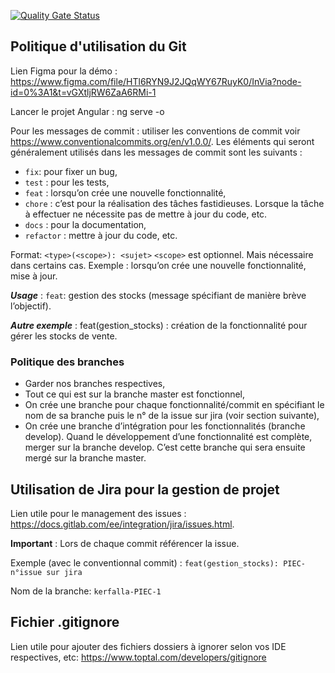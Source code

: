 [![Quality Gate Status](https://sonarcloud.io/api/project_badges/measure?project=pinfo3-2023_pinfo3&metric=alert_status)](https://sonarcloud.io/summary/new_code?id=pinfo3-2023_pinfo3)

## Politique d'utilisation du Git

Lien Figma pour la démo : https://www.figma.com/file/HTl6RYN9J2JQqWY67RuyK0/InVia?node-id=0%3A1&t=vGXtljRW6ZaA6RMi-1

Lancer le projet Angular : ng serve -o

Pour les messages de commit : utiliser les conventions de commit voir https://www.conventionalcommits.org/en/v1.0.0/.
Les éléments qui seront généralement utilisés dans les messages de commit sont les suivants :

- ``fix``: pour fixer un bug,
- ``test`` : pour les tests,
- ``feat`` : lorsqu’on crée une nouvelle fonctionnalité,
- ``chore`` : c’est pour la réalisation des tâches fastidieuses. Lorsque la tâche à effectuer ne nécessite pas de mettre à jour du code, etc.
- ``docs`` : pour la documentation,
- ``refactor`` : mettre à jour du code, etc.

Format: ``<type>(<scope>): <sujet>``
``<scope>`` est optionnel. Mais nécessaire dans certains cas. Exemple : lorsqu’on crée une nouvelle fonctionnalité, mise à jour.

***Usage*** :
``feat``: gestion des stocks (message spécifiant de manière brève l’objectif).

***Autre exemple*** :
feat(gestion_stocks) : création de la fonctionnalité pour gérer les stocks de vente.

### Politique des branches

- Garder nos branches respectives,
- Tout ce qui est sur la branche master est fonctionnel,
- On crée une branche pour chaque fonctionnalité/commit en spécifiant le nom de sa branche puis le n° de la issue sur jira (voir section suivante),
- On crée une branche d’intégration pour les fonctionnalités (branche develop). Quand le développement d’une fonctionnalité est complète, merger sur la branche develop. C’est cette branche qui sera ensuite mergé sur la branche master.

## Utilisation de Jira pour la gestion de projet

Lien utile pour le management des issues : https://docs.gitlab.com/ee/integration/jira/issues.html.

**Important** : Lors de chaque commit référencer la issue.

Exemple (avec le conventionnal commit) :
``feat(gestion_stocks): PIEC-n°issue sur jira``

Nom de la branche:
``kerfalla-PIEC-1``

## Fichier .gitignore

Lien utile pour ajouter des fichiers dossiers à ignorer selon vos IDE respectives, etc: https://www.toptal.com/developers/gitignore
